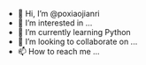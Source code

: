 - 👋 Hi, I’m @poxiaojianri
- 👀 I’m interested in ...
- 🌱 I’m currently learning Python
- 💞️ I’m looking to collaborate on ...
- 📫 How to reach me ...

<!---
poxiaojianri/poxiaojianri is a ✨ special ✨ repository because its `README.md` (this file) appears on your GitHub profile.
You can click the Preview link to take a look at your changes.
--->
